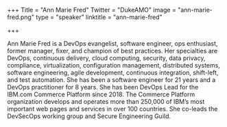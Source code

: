+++
Title = "Ann Marie Fred"
Twitter = "DukeAMO"
image = "ann-marie-fred.png"
type = "speaker"
linktitle = "ann-marie-fred"

+++

Ann Marie Fred is a DevOps evangelist, software engineer, ops enthusiast, former manager, fixer, and champion of best practices.  Her specialties are DevOps, continuous delivery, cloud computing, security, data privacy, compliance, virtualization, configuration management, distributed systems, software engineering, agile development, continuous integration, shift-left, and test automation. She has been a software engineer for 21 years and a DevOps practitioner for 8 years. She has been DevOps Lead for the IBM.com Commerce Platform since 2018. The Commerce Platform organization develops and operates more than 250,000 of IBM’s most important web pages and services in over 100 countries.  She co-leads the DevSecOps working group and Secure Engineering Guild.
